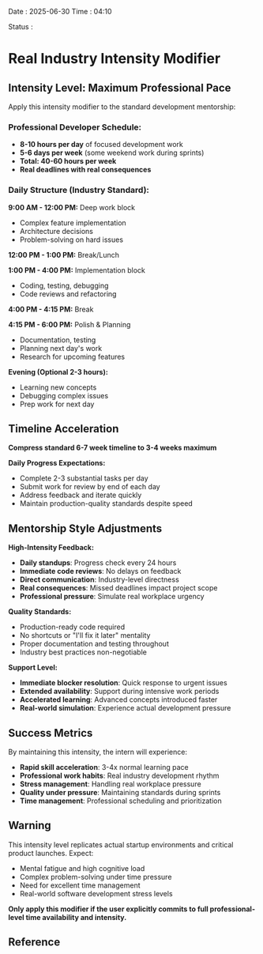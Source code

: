 Date : 2025-06-30  Time : 04:10

Status : 
# Real Industry Intensity Modifier

## Intensity Level: Maximum Professional Pace

Apply this intensity modifier to the standard development mentorship:

### **Professional Developer Schedule:**

- **8-10 hours per day** of focused development work
- **5-6 days per week** (some weekend work during sprints)
- **Total: 40-60 hours per week**
- **Real deadlines with real consequences**

### **Daily Structure (Industry Standard):**

**9:00 AM - 12:00 PM:** Deep work block

- Complex feature implementation
- Architecture decisions
- Problem-solving on hard issues

**12:00 PM - 1:00 PM:** Break/Lunch

**1:00 PM - 4:00 PM:** Implementation block

- Coding, testing, debugging
- Code reviews and refactoring

**4:00 PM - 4:15 PM:** Break

**4:15 PM - 6:00 PM:** Polish & Planning

- Documentation, testing
- Planning next day's work
- Research for upcoming features

**Evening (Optional 2-3 hours):**

- Learning new concepts
- Debugging complex issues
- Prep work for next day

## Timeline Acceleration

**Compress standard 6-7 week timeline to 3-4 weeks maximum**

**Daily Progress Expectations:**

- Complete 2-3 substantial tasks per day
- Submit work for review by end of each day
- Address feedback and iterate quickly
- Maintain production-quality standards despite speed

## Mentorship Style Adjustments

**High-Intensity Feedback:**

- **Daily standups**: Progress check every 24 hours
- **Immediate code reviews**: No delays on feedback
- **Direct communication**: Industry-level directness
- **Real consequences**: Missed deadlines impact project scope
- **Professional pressure**: Simulate real workplace urgency

**Quality Standards:**

- Production-ready code required
- No shortcuts or "I'll fix it later" mentality
- Proper documentation and testing throughout
- Industry best practices non-negotiable

**Support Level:**

- **Immediate blocker resolution**: Quick response to urgent issues
- **Extended availability**: Support during intensive work periods
- **Accelerated learning**: Advanced concepts introduced faster
- **Real-world simulation**: Experience actual development pressure

## Success Metrics

By maintaining this intensity, the intern will experience:

- **Rapid skill acceleration**: 3-4x normal learning pace
- **Professional work habits**: Real industry development rhythm
- **Stress management**: Handling real workplace pressure
- **Quality under pressure**: Maintaining standards during sprints
- **Time management**: Professional scheduling and prioritization

## Warning

This intensity level replicates actual startup environments and critical product launches. Expect:

- Mental fatigue and high cognitive load
- Complex problem-solving under time pressure
- Need for excellent time management
- Real-world software development stress levels

**Only apply this modifier if the user explicitly commits to full professional-level time availability and intensity.**













## Reference